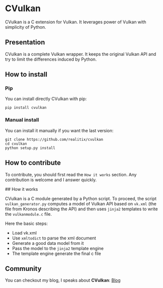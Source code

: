 # CVulkan

CVulkan is a C extension for Vulkan. It leverages power of Vulkan with simplicity of Python.

## Presentation

CVulkan is a complete Vulkan wrapper. It keeps the original Vulkan API and try to limit the differences induced by Python.

## How to install

### Pip

You can install directly CVulkan with pip:

```
pip install cvulkan
```

### Manual install

You can install it manually if you want the last version:

```
git clone https://github.com/realitix/cvulkan
cd cvulkan
python setup.py install
```

## How to contribute

To contribute, you should first read the `How it works` section.
Any contribution is welcome and I answer quickly.

## How it works

CVulkan is a C module generated by a Python script. To proceed, the script `vulkan_generator.py`
computes a model of Vulkan API based on `vk.xml` (the file from Kronos describing the API) and then
uses `jinja2` templates to write the `vulkanmodule.c` file.

Here the basic steps:

 - Load vk.xml
 - Use `xmltodict` to parse the xml document
 - Generate a good data model from it
 - Pass the model to the `jinja2` template engine
 - The template engine generate the final c file

## Community

You can checkout my blog, I speaks about **CVulkan**:
[Blog](https://realitix.github.io)
